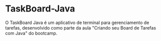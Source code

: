 # TaskBoard-Java
O TaskBoard Java é um aplicativo de terminal para gerenciamento de tarefas, desenvolvido como parte da aula "Criando seu Board de Tarefas com Java" do bootcamp.
